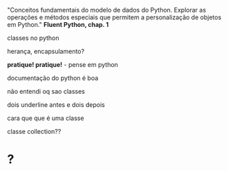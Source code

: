 "Conceitos fundamentais do modelo de dados do Python. Explorar as operações e métodos especiais que permitem a personalização de objetos em Python."
**Fluent Python, chap. 1**


classes no python

herança, encapsulamento?

**pratique! pratique!**
	- pense em python

documentação do python é boa

não entendi oq sao classes

dois underline antes e dois depois

cara que que é uma classe

classe collection??

# **?**

